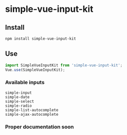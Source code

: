 # simple-vue-input-kit

## Install
```
npm install simple-vue-input-kit
```

## Use
```javascript
import SimpleVueInputKit from 'simple-vue-input-kit';
Vue.use(SimpleVueInputKit);
```

### Available inputs
```
simple-input
simple-date
simple-select
simple-radio
simple-list-autocomplete
simple-ajax-autocomplete
```

### Proper documentation soon